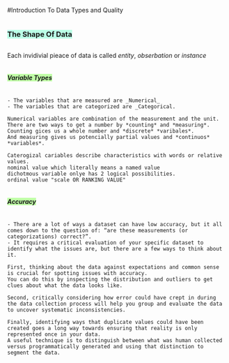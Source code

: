 #Introduction To Data Types and Quality

<h3 style="background-color:#BAFFE6; display: inline-block">The Shape Of Data</h3>

Each invidivial pieace of data is called *entity*, *obserbation* or *instance*

<h5 style="background-color:#BFFFA6; display: inline-block">Variable Types</h5>
    
    - The variables that are measured are _Numerical_ 
    - The variables that are categorized are _Categorical.

    Numerical variables are combination of the measurement and the unit. 
    There are two ways to get a number by *counting* and *measuring*.
    Counting gices us a whole number and *discrete* *varibales*. 
    And measuring gives us potencially partial values and *continuos* *variables*.

    Caterogizal cariables describe characteristics with words or relative values.
    nominal value which literally means a named value
    dichotmous variable onlye has 2 logical possibilities. 
    ordinal value "scale OR RANKING VALUE"

<h5 style="background-color:#BFFFA6; display: inline-block">Accuracy</h5>

    - There are a lot of ways a dataset can have low accuracy, but it all comes down to the question of: “are these measurements (or categorizations) correct?”. 
    - It requires a critical evaluation of your specific dataset to identify what the issues are, but there are a few ways to think about it.

    First, thinking about the data against expectations and common sense is crucial for spotting issues with accuracy. 
    You can do this by inspecting the distribution and outliers to get clues about what the data looks like.

    Second, critically considering how error could have crept in during the data collection process will help you group and evaluate the data to uncover systematic inconsistencies.

    Finally, identifying ways that duplicate values could have been created goes a long way towards ensuring that reality is only represented once in your data. 
    A useful technique is to distinguish between what was human collected versus programmatically generated and using that distinction to segment the data.